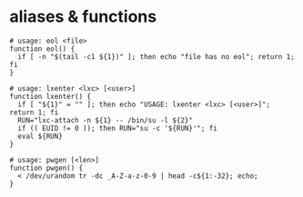 # aliases & functions

    # usage: eol <file>
    function eol() {
      if [ -n "$(tail -c1 ${1})" ]; then echo "file has no eol"; return 1; fi
    }

    # usage: lxenter <lxc> [<user>]
    function lxenter() {
      if [ "${1}" = "" ]; then echo "USAGE: lxenter <lxc> [<user>]"; return 1; fi
      RUN="lxc-attach -n ${1} -- /bin/su -l ${2}"
      if (( EUID != 0 )); then RUN="su -c '${RUN}'"; fi
      eval ${RUN}
    }

    # usage: pwgen [<len>]
    function pwgen() {
      < /dev/urandom tr -dc _A-Z-a-z-0-9 | head -c${1:-32}; echo;
    }
